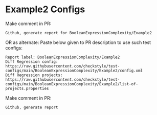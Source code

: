 # Example2 Configs
Make comment in PR:
```
Github, generate report for BooleanExpressionComplexity/Example2
```
OR as alternate:
Paste below given to PR description to use such test configs:
```
Report label: BooleanExpressionComplexity/Example2
Diff Regression config: https://raw.githubusercontent.com/checkstyle/test-configs/main/BooleanExpressionComplexity/Example2/config.xml
Diff Regression projects: https://raw.githubusercontent.com/checkstyle/test-configs/main/BooleanExpressionComplexity/Example2/list-of-projects.properties
```
Make comment in PR:
```
Github, generate report
```
